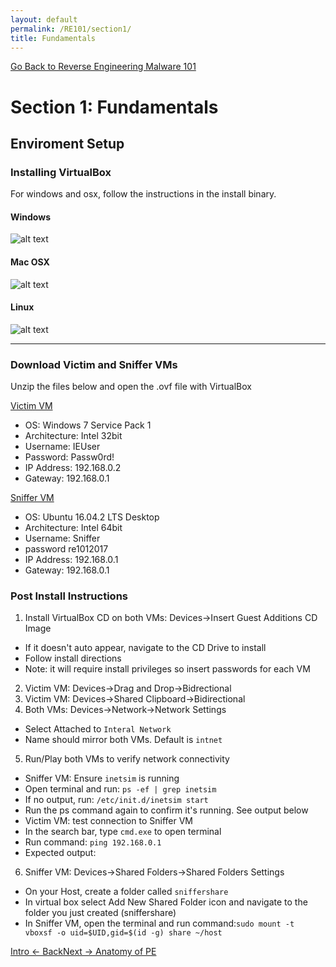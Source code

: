 ```yaml
---
layout: default
permalink: /RE101/section1/
title: Fundamentals
---
```

[Go Back to Reverse Engineering Malware 101](https://securedorg.github.io/RE101/)

# Section 1: Fundamentals #

## Enviroment Setup ##

### Installing VirtualBox ###

For windows and osx, follow the instructions in the install binary.

#### Windows ####

![alt text](https://github.com/securedorg/securedorg.github.io/blob/master/images/VBwin.png "Windows Virualbox")

#### Mac OSX ####

![alt text](https://github.com/securedorg/securedorg.github.io/blob/master/images/VBmac.png "OSX Virtualbox")

#### Linux ####

![alt text](https://github.com/securedorg/securedorg.github.io/blob/master/images/Vblinux.png "Linux Virtualbox")

---

### Download Victim and Sniffer VMs ###

Unzip the files below and open the .ovf file with VirtualBox

[Victim VM](https://securedorg.github.io/RE101/section1)

* OS: Windows 7 Service Pack 1
* Architecture: Intel 32bit
* Username: IEUser
* Password: Passw0rd!
* IP Address: 192.168.0.2
* Gateway: 192.168.0.1

[Sniffer VM](https://securedorg.github.io/RE101/section1)

* OS: Ubuntu 16.04.2 LTS Desktop
* Architecture: Intel 64bit
* Username: Sniffer
* password re1012017
* IP Address: 192.168.0.1
* Gateway: 192.168.0.1

### Post Install Instructions ###

1. Install VirtualBox CD on both VMs: Devices->Insert Guest Additions CD Image
  * If it doesn't auto appear, navigate to the CD Drive to install
  *  Follow install directions
  * Note: it will require install privileges so insert passwords for each VM
2. Victim VM: Devices->Drag and Drop->Bidrectional 
3. Victim VM: Devices->Shared Clipboard->Bidirectional
4. Both VMs: Devices->Network->Network Settings
  *  Select Attached to `Interal Network`
  *  Name should mirror both VMs. Default is `intnet`
5. Run/Play both VMs to verify network connectivity
  * Sniffer VM: Ensure `inetsim` is running
   *  Open terminal and run: `ps -ef | grep inetsim`
   * If no output, run: `/etc/init.d/inetsim start`
   * Run the ps command again to confirm it's running. See output below
  * Victim VM: test connection to Sniffer VM
   * In the search bar, type `cmd.exe` to open terminal
   * Run command: `ping 192.168.0.1`
   * Expected output:
6. Sniffer VM: Devices->Shared Folders->Shared Folders Settings
  * On your Host, create a folder called `sniffershare`
  * In virtual box select Add New Shared Folder icon and navigate to the folder you just created (sniffershare)
  * In Sniffer VM, open the terminal and run command:`sudo mount -t vboxsf -o uid=$UID,gid=$(id -g) share ~/host`

[Intro <- Back](https://securedorg.github.io/RE101/intro)[Next -> Anatomy of PE](https://securedorg.github.io/RE101/section1.2)

